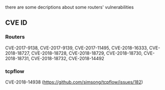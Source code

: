 there are some decriptions about some routers' vulnerabilities

## CVE ID
### Routers
CVE-2017-9138, CVE-2017-9139, CVE-2017-11495,
CVE-2018-16333, CVE-2018-18727, CVE-2018-18728, CVE-2018-18729, CVE-2018-18730, CVE-2018-18731, CVE-2018-18732, CVE-2018-14492

### tcpflow
CVE-2018-14938 (https://github.com/simsong/tcpflow/issues/182)
